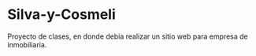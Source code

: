 # Silva-y-Cosmeli
Proyecto de clases, en donde debía realizar un sitio web para empresa de inmobiliaria. 
